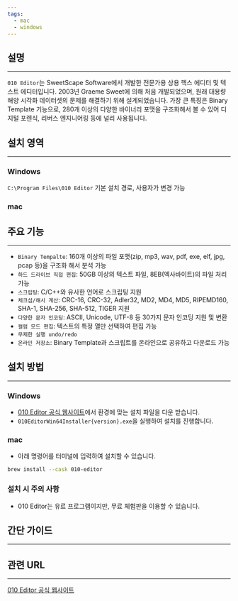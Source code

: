 ```yaml
---
tags:
  - mac
  - windows
---
```

## 설명
---
`010 Editor`는 SweetScape Software에서 개발한 전문가용 상용 헥스 에디터 및 텍스트 에디터입니다. 2003년 Graeme Sweet에 의해 처음 개발되었으며, 원래 대용량 해양 시각화 데이터셋의 문제를 해결하기 위해 설계되었습니다. 가장 큰 특징은 Binary Template 기능으로, 280개 이상의 다양한 바이너리 포맷을 구조화해서 볼 수 있어 디지털 포렌식, 리버스 엔지니어링 등에 널리 사용됩니다.

## 설치 영역
---
### Windows
`C:\Program Files\010 Editor` 기본 설치 경로, 사용자가 변경 가능

### mac


## 주요 기능
---
- `Binary Tempalte`: 160개 이상의 파일 포맷(zip, mp3, wav, pdf, exe, elf, jpg, pcap 등)을 구조화 해서 분석 가능
- `하드 드라이브 직접 편집`: 50GB 이상의 텍스트 파일, 8EB(엑사바이트)의 파일 처리 가능
- `스크립팅`: C/C++와 유사한 언어로 스크립팅 지원
- `체크섬/해시 계산`: CRC-16, CRC-32, Adler32, MD2, MD4, MD5, RIPEMD160, SHA-1, SHA-256, SHA-512, TIGER 지원
- `다양한 문자 인코딩`:  ASCII, Unicode, UTF-8 등 30가지 문자 인코딩 지원 및 변환
- `컬럼 모드 편집`: 텍스트의 특정 열만 선택하여 편집 가능
- `무제한 실행 undo/redo`
- `온라인 저장소`: Binary Template과 스크립트를 온라인으로 공유하고 다운로드 가능

## 설치 방법
---
### Windows
- [010 Editor 공식 웹사이트](https://www.sweetscape.com/download/010editor/)에서 환경에 맞는 설치 파일을 다운 받습니다.
- `010EditorWin64Installer{version}.exe`을 실행하여 설치를 진행합니다.
### mac
- 아래 명령어를 터미널에 입력하여 설치할 수 있습니다.
```sh
brew install --cask 010-editor
```

### 설치 시 주의 사항
- 010 Editor는 유료 프로그램이지만, 무료 체험판을 이용할 수 있습니다. 
## 간단 가이드
---


## 관련 URL
---
[010 Editor 공식 웹사이트](https://www.sweetscape.com/download/010editor/)